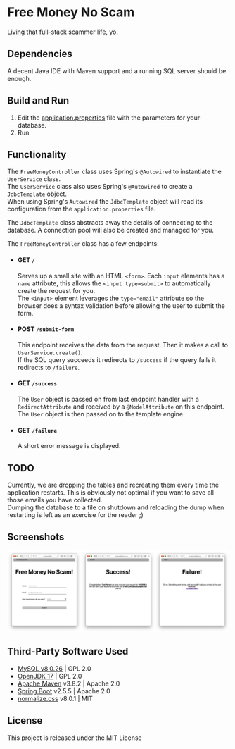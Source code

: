 # Free Money No Scam
Living that full-stack scammer life, yo.

## Dependencies
A decent Java IDE with Maven support and a running SQL server should be enough.

## Build and Run
  1. Edit the [application.properties](src/main/resources/application.properties) file with the parameters for your database.
  2. Run

## Functionality
The `FreeMoneyController` class uses Spring's `@Autowired` to instantiate the `UserService` class.  
The `UserService` class also uses Spring's `@Autowired` to create a `JdbcTemplate` object.  
When using Spring's `Autowired` the `JdbcTemplate` object will read its configuration from the `application.properties` file.  

The `JdbcTemplate` class abstracts away the details of connecting to the database.
A connection pool will also be created and managed for you.

The `FreeMoneyController` class has a few endpoints:
  - #### GET `/`
    Serves up a small site with an HTML `<form>`. Each `input` elements has a `name` attribute,
    this allows the `<input type=submit>` to automatically create the request for you.  
    The `<input>` element leverages the `type="email"` attribute so the browser does a syntax validation
    before allowing the user to submit the form.
  - #### POST `/submit-form`
    This endpoint receives the data from the request. Then it makes a call to `UserService.create()`.  
    If the SQL query succeeds it redirects to `/success` if the query fails it redirects to `/failure`.
  - #### GET `/success`
    The `User` object is passed on from last endpoint handler with a `RedirectAttribute` and
    received by a `@ModelAttribute` on this endpoint.   
    The `User` object is then passed on to the template engine.
  - #### GET `/failure`
    A short error message is displayed.

## TODO
Currently, we are dropping the tables and recreating them every time the application restarts.
This is obviously not optimal if you want to save all those emails you have collected.  
Dumping the database to a file on shutdown and reloading the dump when restarting is left as an exercise for the reader ;)

## Screenshots
![Homepage Screenshot](src/main/resources/static/images/screenshot.png)


## Third-Party Software Used
  - [MySQL v8.0.26](https://github.com/mysql/mysql-server) | GPL 2.0
  - [OpenJDK 17](https://github.com/openjdk/jdk) | GPL 2.0
  - [Apache Maven](https://github.com/apache/maven) v3.8.2 | Apache 2.0 
  - [Spring Boot](https://github.com/spring-projects/spring-boot) v2.5.5 | Apache 2.0 
  - [normalize.css](https://github.com/necolas/normalize.css) v8.0.1 | MIT

## License
This project is released under the MIT License
